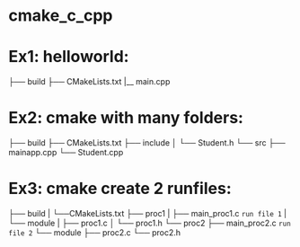 # cmake_c_cpp

# Ex1: helloworld:
├── build
├── CMakeLists.txt
|__ main.cpp


# Ex2: cmake with many folders:
├── build
├── CMakeLists.txt
├── include
│   └── Student.h
└── src
    ├── mainapp.cpp
    └── Student.cpp

# Ex3: cmake create 2 runfiles:
├── build
|   └──CMakeLists.txt
├── proc1
|   ├── main_proc1.c `run file 1`
|   └── module
|       ├── proc1.c
│       └── proc1.h
└── proc2
    ├── main_proc2.c `run file 2`
    └── module
       ├── proc2.c
       └── proc2.h